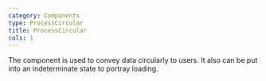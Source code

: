 ```yaml
---
category: Components
type: ProcessCircular
title: ProcessCircular
cols: 1
---
```


The component is used to convey data circularly to users. It also can be put into an indeterminate state to portray loading.
